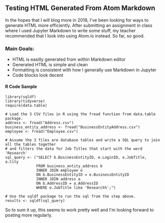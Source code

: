 ## Testing HTML Generated From Atom Markdown

In the hopes that I will blog more in 2018, I've been looking for ways to generate HTML more efficiently.  After submitting an assignment in class where I used Jupyter Markdown to write some stuff, my teacher recommended that I look into using Atom.io instead.  So far, so good.

### Main Goals:
- HTML is easilly generated from within Markdown editor
- Generated HTML is simple and clean
- Formatting is consistent with how I generally use Markdown in Jupyter
- Code blocks look decent

#### R Code Sample
```
library(sqldf)
library(tidyverse)
require(data.table)

# Load the 3 CSV files in R using the fread function from data.table package.
address <- fread("Address.csv")
business_entity_address <- fread("BusinessEntityAddress.csv")
employee <- fread("Employee.csv")

# Assume the 3 files are database tables and write a SQL query to join all the tables together
# and filters the data for Job Titles that start with the word 'Research'
sql_query <- ("SELECT b.BusinessEntityID, e.LoginID, e.JobTitle, a.City
              FROM business_entity_address b
              INNER JOIN employee e
              ON b.BusinessEntityID = e.BusinessEntityID
              INNER JOIN address a
              ON b.AddressID = a.AddressID
              WHERE e.JobTitle like 'Research%';")

# Use the sqldf package to run the sql from the step above.
results <- sqldf(sql_query)
```
So to sum it up, this seems to work pretty well and I'm looking forward to posting more regularly.
